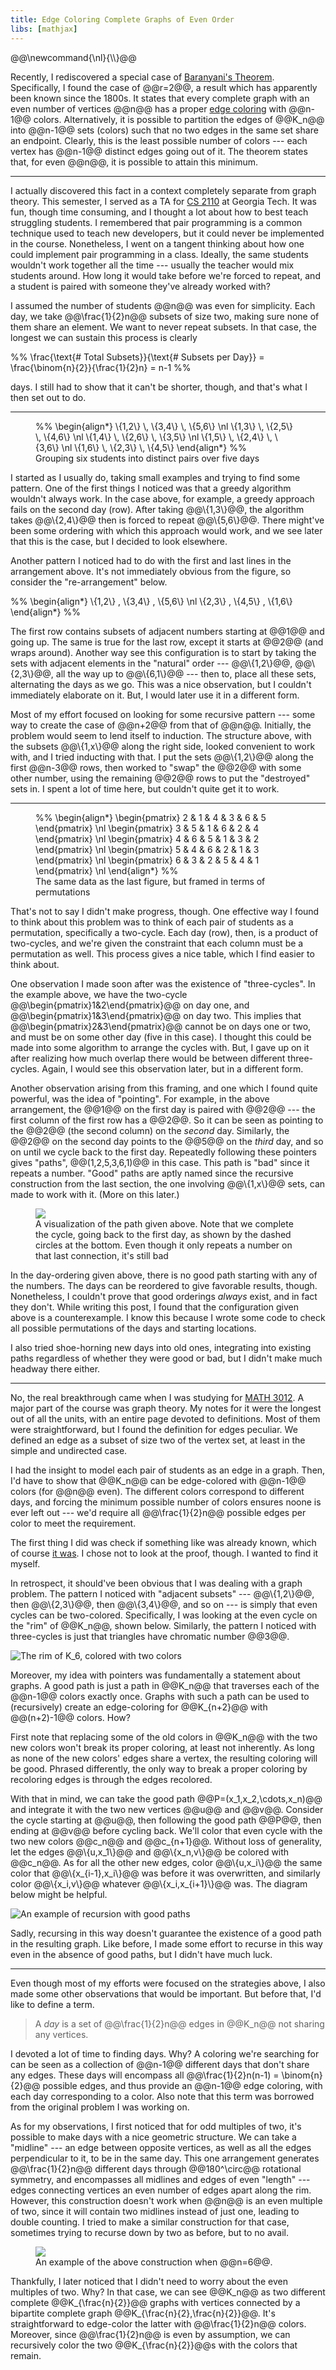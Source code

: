 ```yaml
---
title: Edge Coloring Complete Graphs of Even Order
libs: [mathjax]
---
```


<div class="mathjaxDeclarations">
    @@\newcommand{\nl}{\\}@@
</div>

Recently, I rediscovered a special case of [Baranyani's
Theorem](https://en.wikipedia.org/wiki/Baranyai%27s_theorem). Specifically, I
found the case of @@r=2@@, a result which has apparently been known since the
1800s. It states that every complete graph with an even number of vertices @@n@@
has a proper [edge coloring](https://en.wikipedia.org/wiki/Edge_coloring) with
@@n-1@@ colors. Alternatively, it is possible to partition the edges of @@K_n@@
into @@n-1@@ sets (colors) such that no two edges in the same set share an
endpoint. Clearly, this is the least possible number of colors --- each vertex
has @@n-1@@ distinct edges going out of it. The theorem states that, for even
@@n@@, it is possible to attain this minimum.

---

I actually discovered this fact in a context completely separate from graph
theory. This semester, I served as a TA for [CS
2110](http://www.icc.gatech.edu/files/syllabus/undergrad/CS-2110_Syllabus.pdf)
at Georgia Tech. It was fun, though time consuming, and I thought a lot about
how to best teach struggling students. I remembered that pair programming is a
common technique used to teach new developers, but it could never be implemented
in the course. Nonetheless, I went on a tangent thinking about how one could
implement pair programming in a class. Ideally, the same students wouldn't work
together all the time --- usually the teacher would mix students around. How
long it would take before we're forced to repeat, and a student is paired with
someone they've already worked with?

I assumed the number of students @@n@@ was even for simplicity. Each day, we
take @@\frac{1}{2}n@@ subsets of size two, making sure none of them share an
element. We want to never repeat subsets. In that case, the longest we can
sustain this process is clearly

%%
\frac{\text{# Total Subsets}}{\text{# Subsets per Day}}
= \frac{\binom{n}{2}}{\frac{1}{2}n}
= n-1
%%

days. I still had to show that it can't be shorter, though, and that's what I
then set out to do.

---

<figure>
%%
\begin{align*}
\{1,2\} \, \{3,4\} \, \{5,6\} \nl
\{1,3\} \, \{2,5\} \, \{4,6\} \nl
\{1,4\} \, \{2,6\} \, \{3,5\} \nl
\{1,5\} \, \{2,4\} \, \{3,6\} \nl
\{1,6\} \, \{2,3\} \, \{4,5\}
\end{align*}
%%
<figcaption>
Grouping six students into distinct pairs over five days
</figcaption>
</figure>

I started as I usually do, taking small examples and trying to find some
pattern. One of the first things I noticed was that a greedy algorithm wouldn't
always work. In the case above, for example, a greedy approach fails on the
second day (row). After taking @@\\{1,3\\}@@, the algorithm takes @@\\{2,4\\}@@
then is forced to repeat @@\\{5,6\\}@@. There might've been some ordering with
which this approach would work, and we see later that this is the case, but I
decided to look elsewhere.

Another pattern I noticed had to do with the first and last lines in the
arrangement above. It's not immediately obvious from the figure, so consider the
"re-arrangement" below.

%%
\begin{align\*}
\\{1,2\\} \, \\{3,4\\} \, \\{5,6\\} \nl
\\{2,3\\} \, \\{4,5\\} \, \\{1,6\\}
\end{align\*}
%%

The first row contains subsets of adjacent numbers starting at @@1@@ and going
up. The same is true for the last row, except it starts at @@2@@ (and wraps
around). Another way see this configuration is to start by taking the sets with
adjacent elements in the "natural" order --- @@\\{1,2\\}@@, @@\\{2,3\\}@@, all
the way up to @@\\{6,1\\}@@ --- then to, place all these sets, alternating the
days as we go. This was a nice observation, but I couldn't immediately elaborate
on it. But, I would later use it in a different form.

Most of my effort focused on looking for some recursive pattern --- some way to
create the case of @@n+2@@ from that of @@n@@. Initially, the problem would seem
to lend itself to induction. The structure above, with the subsets @@\\{1,x\\}@@
along the right side, looked convenient to work with, and I tried inducting with
that. I put the sets @@\\{1,2\\}@@ along the first @@n-3@@ rows, then worked to
"swap" the @@2@@ with some other number, using the remaining @@2@@ rows to put
the "destroyed" sets in. I spent a lot of time here, but couldn't quite get it
to work.

---

<figure>
%%
\begin{align*}
\begin{pmatrix} 2 & 1 & 4 & 3 & 6 & 5 \end{pmatrix} \nl
\begin{pmatrix} 3 & 5 & 1 & 6 & 2 & 4 \end{pmatrix} \nl
\begin{pmatrix} 4 & 6 & 5 & 1 & 3 & 2 \end{pmatrix} \nl
\begin{pmatrix} 5 & 4 & 6 & 2 & 1 & 3 \end{pmatrix} \nl
\begin{pmatrix} 6 & 3 & 2 & 5 & 4 & 1 \end{pmatrix} \nl
\end{align*}
%%
<figcaption>
The same data as the last figure, but framed in terms of permutations
</figcaption>
</figure>

That's not to say I didn't make progress, though. One effective way I found to
think about this problem was to think of each pair of students as a permutation,
specifically a two-cycle. Each day (row), then, is a product of two-cycles, and
we're given the constraint that each column must be a permutation as well. This
process gives a nice table, which I find easier to think about.

One observation I made soon after was the existence of "three-cycles". In the
example above, we have the two-cycle @@\begin{pmatrix}1&2\end{pmatrix}@@ on day
one, and @@\begin{pmatrix}1&3\end{pmatrix}@@ on day two. This implies that
@@\begin{pmatrix}2&3\end{pmatrix}@@ cannot be on days one or two, and must be on
some other day (five in this case). I thought this could be made into some
algorithm to arrange the cycles with. But, I gave up on it after realizing how
much overlap there would be between different three-cycles. Again, I would see
this observation later, but in a different form.

Another observation arising from this framing, and one which I found quite
powerful, was the idea of "pointing". For example, in the above arrangement, the
@@1@@ on the first day is paired with @@2@@ --- the first column of the first
row has a @@2@@. So it can be seen as pointing to the @@2@@ (the second column)
on the *second* day. Similarly, the @@2@@ on the second day points to the @@5@@
on the *third* day, and so on until we cycle back to the first day. Repeatedly
following these pointers gives "paths", @@(1,2,5,3,6,1)@@ in this case. This
path is "bad" since it repeats a number. "Good" paths are aptly named since the
recursive construction from the last section, the one involving @@\\{1,x\\}@@
sets, can made to work with it. (More on this later.)

<figure>
<img src="/assets/2020/12/31/pointing_paths.svg">
<figcaption>
    A visualization of the path given above. Note that we complete the cycle,
    going back to the first day, as shown by the dashed circles at the bottom.
    Even though it only repeats a number on that last connection, it's still
    bad
</figcaption>
</figure>

In the day-ordering given above, there is no good path starting with any of the
numbers. The days can be reordered to give favorable results, though.
Nonetheless, I couldn't prove that good orderings *always* exist, and in fact
they don't. While writing this post, I found that the configuration given above
is a counterexample. I know this because I wrote some code to check all possible
permutations of the days and starting locations.

I also tried shoe-horning new days into old ones, integrating into existing
paths regardless of whether they were good or bad, but I didn't make much
headway there either.

---

No, the real breakthrough came when I was studying for [MATH
3012](https://math.gatech.edu/courses/math/3012). A major part of the course was
graph theory. My notes for it were the longest out of all the units, with an
entire page devoted to definitions. Most of them were straightforward, but I
found the definition for edges peculiar. We defined an edge as a subset of size
two of the vertex set, at least in the simple and undirected case.

I had the insight to model each pair of students as an edge in a graph. Then,
I'd have to show that @@K_n@@ can be edge-colored with @@n-1@@ colors (for @@n@@
even). The different colors correspond to different days, and forcing the
minimum possible number of colors ensures noone is ever left out --- we'd
require all @@\frac{1}{2}n@@ possible edges per color to meet the requirement.

The first thing I did was check if something like was already known, which of
course [it was](https://en.wikipedia.org/wiki/Edge_coloring#Examples). I chose
not to look at the proof, though. I wanted to find it myself.

In retrospect, it should've been obvious that I was dealing with a graph
problem. The pattern I noticed with "adjacent subsets" --- @@\\{1,2\\}@@, then
@@\\{2,3\\}@@, then @@\\{3,4\\}@@, and so on --- is simply that even cycles can
be two-colored. Specifically, I was looking at the even cycle on the "rim" of
@@K_n@@, shown below. Similarly, the pattern I noticed with three-cycles is just
that triangles have chromatic number @@3@@.

![The rim of K_6, colored with two colors](/assets/2020/12/31/rim_coloring.svg)

Moreover, my idea with pointers was fundamentally a statement about graphs. A
good path is just a path in @@K_n@@ that traverses each of the @@n-1@@ colors
exactly once. Graphs with such a path can be used to (recursively) create an
edge-coloring for @@K_{n+2}@@ with @@(n+2)-1@@ colors. How?

First note that replacing some of the old colors in @@K_n@@ with the two new
colors won't break its proper coloring, at least not inherently. As long as none
of the new colors' edges share a vertex, the resulting coloring will be good.
Phrased differently, the only way to break a proper coloring by recoloring edges
is through the edges recolored.

With that in mind, we can take the good path @@P=(x_1,x_2,\cdots,x_n)@@ and
integrate it with the two new vertices @@u@@ and @@v@@. Consider the cycle
starting at @@u@@, then following the good path @@P@@, then ending at @@v@@
before cycling back. We'll color that even cycle with the two new colors @@c_n@@
and @@c_{n+1}@@. Without loss of generality, let the edges @@\\{u,x_1\\}@@ and
@@\\{x_n,v\\}@@ be colored with @@c_n@@. As for all the other new edges, color
@@\\{u,x_i\\}@@ the same color that @@\\{x_{i-1},x_i\\}@@ was before it was
overwritten, and similarly color @@\\{x_i,v\\}@@ whatever @@\\{x_i,x_{i+1}\\}@@
was. The diagram below might be helpful.

![An example of recursion with good paths](/assets/2020/12/31/good_path_recursion.svg)

Sadly, recursing in this way doesn't guarantee the existence of a good path in
the resulting graph. Like before, I made some effort to recurse in this way even
in the absence of good paths, but I didn't have much luck.

---

Even though most of my efforts were focused on the strategies above, I also made
some other observations that would be important. But before that, I'd like to
define a term.

> A *day* is a set of @@\frac{1}{2}n@@ edges in @@K_n@@ not sharing any
> vertices.

I devoted a lot of time to finding days. Why? A coloring we're searching for can
be seen as a collection of @@n-1@@ different days that don't share any edges.
These days will encompass all @@\frac{1}{2}n(n-1) = \binom{n}{2}@@ possible
edges, and thus provide an @@n-1@@ edge coloring, with each day corresponding to
a color. Also note that this term was borrowed from the original problem I was
working on.

As for my observations, I first noticed that for odd multiples of two, it's
possible to make days with a nice geometric structure. We can take a "midline"
--- an edge between opposite vertices, as well as all the edges perpendicular to
it, to be in the same day. This one arrangement generates @@\frac{1}{2}n@@
different days through @@180^\circ@@ rotational symmetry, and encompasses all
midlines and edges of even "length" --- edges connecting vertices an even number
of edges apart along the rim. However, this construction doesn't work when @@n@@
is an even multiple of two, since it will contain two midlines instead of just
one, leading to double counting. I tried to make a similar construction for that
case, sometimes trying to recurse down by two as before, but to no avail.

<figure>
<img src="/assets/2020/12/31/midline_color.svg"/>
<figcaption>
    An example of the above construction when @@n=6@@.
</figcaption>
</figure>

Thankfully, I later noticed that I didn't need to worry about the even multiples
of two. Why? In that case, we can see @@K_n@@ as two different complete
@@K_{\frac{n}{2}}@@ graphs with vertices connected by a bipartite complete graph
@@K_{\frac{n}{2},\frac{n}{2}}@@. It's straightforward to edge-color the latter
with @@\frac{1}{2}n@@ colors. Moreover, since @@\frac{1}{2}n@@ is even by
assumption, we can recursively color the two @@K_{\frac{n}{2}}@@s with the
colors that remain.
